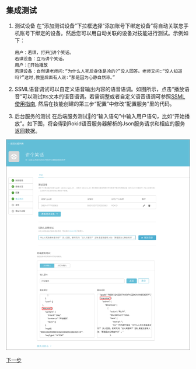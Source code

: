 ## 集成测试
1. 测试设备
    在“添加测试设备”下拉框选择“添加账号下绑定设备”将自动关联您手机账号下绑定的设备。然后您可以用自动关联的设备对技能进行测试。示例如下：
    ```
    用户：若琪，打开讲个笑话。
    若琪设备：立马讲个笑话。
    用户：开始播放
    若琪设备：自然课老师问:“为什么人死后身体是冷的?”没人回答。老师又问:“没人知道吗?”这时,教室后面有人说:“那是因为心静自然凉。”
    ```
2. SSML语音调试可以自定义语音输出内容的语音语调。如图所示，点击“播放语音”可以测试tts文本的语音语调。若需调整或者自定义语音语调可参照[SSML使用指南](../ssml-document.md), 然后在技能创建的第三步“配置”中修改“配置服务”里的代码。

3. 后台服务的测试 
在后端服务测试的“输入语句”中输入用户语句，比如“开始播放”。如下图，将会得到Rokid语音服务器解析的Json服务请求和相应的服务返回数据。

![](images/04-集成测试.jpg)


[下一步](publish.md)